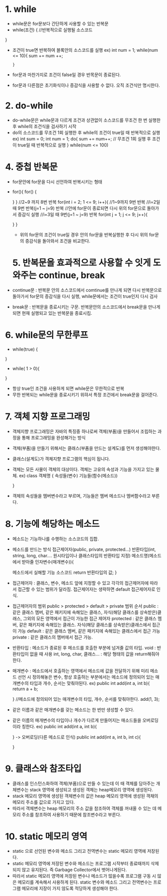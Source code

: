 # 1. while
- while문은 for문보다 간단하게 사용할 수 있는 반복문
- while(조건) {
    //반복적으로 실행될 소스코드

}
- 조건이 true면 반복하여 블록안의 소스코드를 실행
  ex) int num = 1;
      while(num <= 10){
       sum += num ++;

      }
- for문과 마찬가지로 조건이 false일 경우 반목문이 종료된다.
- for문과 다른점은 초기화식이나 증감식을 사용할 수 없다. 오직 조건식만 명시한다.

# 2. do-while
- do-while문은 while문과 다르게 조건과 상관없이 소스코드를 무조건 한 번 실행한 후 while의 조건식을 검사하기 시작
- do의 소스코드를 무조건 1회 실행한 후 while의 조건이 true일 때 반복적으로 실행
    ex) int sum = 0;
        int num = 1;
        do{
            sum += num++; // 무조건 1회 실행 후 조건이 true일 때 반복적으로 실행
        } while(num <= 100)

# 4. 중첩 반복문
- for문안에 for문을 다시 선언하여 반복시키는 형태
- for(){
    for() {

    }
} //2~9 까지 8번 반복
  for(int i = 2; 1 <= 9; i++){
    //1~9까지 9번 반복
    //i=2일 때 9번 반복(j=1 ~ j=9) 반복
    //안에 for문이 종료되면 다시 위의 for문으로 돌아가서 증감식 실행
    //i=3일 때 9번(j=1 ~ j=9) 반복
    for(int j = 1; j <= 9; j++){

    }
  }
  - 위의 for문의 조건이 true일 경우 안의 for문을 반복실행한 후 다시 위의 for문의 증감식을 돌아와서 조건을 비교한다.

  # 5. 반복문을 효과적으로 사용할 수 잇게 도와주는 continue, break
- continue문 : 반복문 안의 소스코드에서 comtinue를 만나게 되면 다시 반복문으로 돌아가서 for문의 증감식을 다시 실행, while문에서는 조건이 true인지 다시 검사
- break문 : 반복문을 종료시키는 구문. 반복문안의 소스코드에서 break문을 만나게 되면 현재 실행되고 있는 반복문을 종료시킴.

# 6. while문의 무한루프
- while(true) {

}
-  while( 1 > 0){

}
- 항상 true인 조건을 사용하게 되면 while문은 무한적으로 반복
- 무한 반복되는 while문을 종료시키기 위햐서 특정 조건에서 break문을 걸어준다.

# 7. 객체 지향 프로그래밍
- 객체지향 프로그래밍은 자바의 특징중 하나로써 객체(부품)을 만들어서 조립하는 과정을 통해 프로그래밍을 완성해가는 방식
- 객체(부품)을 만들기 위해서는 클래스(부품을 만드는 설계도)를 먼저 생성해야한다.
- 클래스(설계도)가 객체지향 프로그램의 핵심이 됩니다.
- 객체는 모든 사물이 객체의 대상이다. 객체는 고유의 속성과 기능을 가지고 있는 물체.
    ex) class 객체명 {
        속성들(변수)
        기능들(함수(메소드))

    }
- 객체의 속성들을 멤버변수라고 부르며, 기능들은 멤버 메소드나 멤버함수라고 부른다.


# 8. 기능에 해당하는 메소드
- 메소드는 기능하나를 수행하는 소스코드의 집합.
- 메소드를 만드는 방식 접근제어자(public, private, protected...) 반환타입(int, string, long, char.... 원시타입이나 클래스타입의 반환타입 지정) 메소드명(메소드에서 받아줄 인자변수(매개변수)){

    메소드에서 실해할 기능 소스코드
    return 반환타입의 값;
}

- 접근제어자 : 클래스, 변수, 메소드 앞에 지정할 수 있고 각각의 접근제어자에 따라서 접근할 수 있는 범위가 달라짐. 접근제어자는 생략하면 default 접근제어자로 인식.
- 접근제어자의 범위
    public > protected > default > private 범위 순서
    public : 같은 클래스 멤버, 같은 패키지에 속해있는 클래스, 자식(해당 클래스를 상속받은)클래스, 그외의 모든 영역에서 접근이 가능한 접근 제어자
    protected : 같은 클래스 멤버, 같은 패키지에 속해있는 클래스. 자식(해당 클래스를 상속받은)클래스에서 접근이 가능
    default : 같은 클래스 멤버, 같은 패키지에 속해있는 클래스에서 접근 가능
    private : 같은 클래스의 멤버에서 접근 가능.
- 반환타입 : 메소드가 종료된 후 메소드를 호출한 부분에 넘겨줄 값의 타입.
    void : 반환타입이 없을 때 사용
    int, long, char, 클래스... : 해당 형태의 값을 return해줘야 한다.
- 매개변수 : 메소드에서 호출하는 영역에서 메소드에 값을 전달하기 위해 미리 메소드 선언 시 정의해놓은 변수, 항상 호출하는 부분에서는 메소드에 정의되어 있는 매개변수의 타입과 개수, 순서는 맞춰야된다.
    ex) public int add(int a, int b){
        return a + b;

    }
    //메소드에 정의되어 있는 매개변수의 타입, 개수, 순서를 맞춰야한다.
    add(1, 3);
- 같은 이름과 같은 매개변수를 갖는 메소드는 한 번만 생성할 수 있다.
- 같은 이름의 매개변수의 타입이나 개수가 다르게 만들어지는 매소드들을 오버로딩이라 칭한다.
    ex) public int add(int a, int b){

    }
    -> 오버로딩(다른 메소드로 인식)
    public int add(int a, int b, int c){

    }

# 9. 클래스와 참조타입
- 클래스를 인스턴스화하여 객체(부품)으로 만들 수 있는데 이 때 객체를 담아주는 개체변수는 stack 영역에 생성되고 생성된 객체는 heap메모리 영역에 생성된다.
- stack 메모리 영역에 생성된 객체변수의 값은 heap 메모리 영역에 생성된 객채의 메모리 주소를 값으로 가지고 있다.
- 따라서 객체변수는 heap 메모리의 주소 값을 참조하여 객체를 꺼내올 수 있는 데 메모리 주소를 참조하여 사용하기 때문에 참조변수라고 부른다.


# 10. static 메모리 영역
- static 으로 선언된 변수와 메소드 그리고 전역변수는 static 메모리 영역에 저장된다.
- static 메모리 영역에 저장된 변수와 메소드는 프로그램 시작부터 종료때까지 삭제되지 않고 유지된다. 즉 Garbage Collector에서 벗어나게된다.
- 따라서 static 메모리 영역에 저장된 변수나 메소드가 많을수록 프로그램 구동 시 많은 메모리를 계속해서 사용하게 된다.
   static 변수와 메소드 그리고 전역변수는 프로그램 메모리에 지장이 가지 않도록 적당하게  생성해야 한다.
